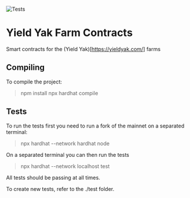 ![Tests](https://github.com/yieldyak/farm-contracts/actions/workflows/node.js.yml/badge.svg)

# Yield Yak Farm Contracts
Smart contracts for the (Yield Yak)[https://yieldyak.com/] farms

## Compiling
To compile the project:
> npm install
> npx hardhat compile

## Tests

To run the tests first you need to run a fork of the mainnet on a separated terminal:
> npx hardhat --network hardhat node

On a separated terminal you can then run the tests
> npx hardhat --network localhost test

All tests should be passing at all times.

To create new tests, refer to the ./test folder.
